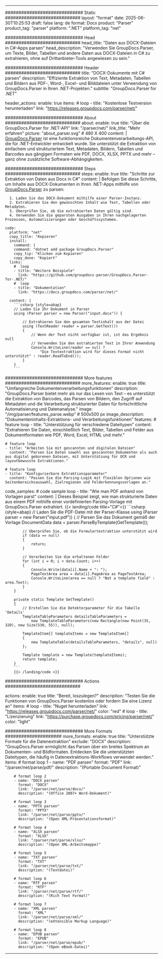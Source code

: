 


---
############################# Static ############################
layout: "format"
date:  2025-06-30T10:25:53
draft: false
lang: de
format: Docx
product: "Parser"
product_tag: "parser"
platform: ".NET"
platform_tag: "net"

############################# Head ############################
head_title: "Daten aus DOCX-Dateien in C#-Apps parsen"
head_description: "Verwenden Sie GroupDocs.Parser, um Texte, Bilder, Tabellen und andere Daten aus DOCX-Dateien in C# zu extrahieren, ohne auf Drittanbieter-Tools angewiesen zu sein."

############################# Header ############################
title: "DOCX-Dokumente mit C# parsen" 
description: "Effiziente Extraktion von Text, Metadaten, Tabellen und Bildern aus PDF-, Word-, Excel- und Bilddateien unter Verwendung von GroupDocs.Parser in Ihren .NET-Projekten."
subtitle: "GroupDocs.Parser for .NET" 

header_actions:
  enable: true
  items:
    #  loop
    - title: "Kostenlose Testversion herunterladen"
      link: "https://releases.groupdocs.com/parser/net/"
      
############################# About ############################
about:
    enable: true
    title: "Über die GroupDocs.Parser for .NET-API"
    link: "/parser/net/"
    link_title: "Mehr erfahren"
    picture: "about_parser.svg" # 480 X 400
    content: |
       [GroupDocs.Parser](/parser/net/) ist eine funktionsreiche Dokumentenverarbeitungs-API, die für .NET-Entwickler entwickelt wurde. Sie unterstützt die Extraktion von einfachem und strukturiertem Text, Metadaten, Bildern, Tabellen und Barcodes aus gängigen Formaten wie PDF, DOCX, XLSX, PPTX und mehr – ganz ohne zusätzliche Software-Abhängigkeiten.

############################# Steps ############################
steps:
    enable: true
    title: "Schritte zur Extraktion von Daten aus Docx in C#"
    content: |
      Befolgen Sie diese Schritte, um Inhalte aus DOCX-Dokumenten in Ihren .NET-Apps mithilfe von [GroupDocs.Parser](/parser/net/) zu parsen:
      
      1. Laden Sie das DOCX-Dokument mithilfe einer Parser-Instanz.
      2. Extrahieren Sie den gewünschten Inhalt wie Text, Tabellen oder Metadaten.
      3. Überprüfen Sie, ob die extrahierten Daten gültig sind.
      4. Verwenden Sie die geparsten Ausgaben in Ihren nachgelagerten Prozessen, Automatisierungen oder Geschäftssystemen.
   
    code:
      platform: "net"
      copy_title: "Kopieren"
      install:
        command: |
        command: "dotnet add package GroupDocs.Parser"
        copy_tip: "Klicken zum Kopieren"
        copy_done: "Kopiert"
      links:
        #  loop
        - title: "Weitere Beispiele"
          link: "https://github.com/groupdocs-parser/GroupDocs.Parser-for-.NET/"
        #  loop
        - title: "Dokumentation"
          link: "https://docs.groupdocs.com/parser/net/"
          
      content: |
        ```csharp {style=abap}
        // Laden Sie Ihr Dokument in Parser
        using (Parser parser = new Parser("input.docx")) {

            // Extrahieren Sie den gesamten Textinhalt aus der Datei
            using (TextReader reader = parser.GetText()) 
            {
                // Wenn der Text nicht verfügbar ist, ist das Ergebnis null
                // Verwenden Sie den extrahierten Text in Ihrer Anwendung
                Console.WriteLine(reader == null ? 
                    "Die Textextraktion wird für dieses Format nicht unterstützt" : reader.ReadToEnd());
            }
        }
        ```  

############################# More features ############################
more_features:
  enable: true
  title: "Umfangreiche Dokumentenverarbeitungsfunktionen"
  description: "GroupDocs.Parser bietet mehr als nur das Lesen von Text – es unterstützt die Extraktion von Barcodes, das Parsen von Bildern, den Zugriff auf Metadaten und die Verarbeitung strukturierter Daten für fortschrittliche Automatisierung und Datenanalyse."
  image: "/img/parser/features_parse.webp" # 500x500 px
  image_description: "Dokumenteninhalts-Extraktions- und Verarbeitungsfunktionen"
  features:
    # feature loop
    - title: "Unterstützung für verschiedene Dateitypen"
      content: "Extrahieren Sie Daten, einschließlich Text, Bilder, Tabellen und Felder aus Dokumentformaten wie PDF, Word, Excel, HTML und mehr."

    # feature loop
    - title: "Arbeiten Sie mit gescannten und digitalen Dateien"
      content: "Parsen Sie Daten sowohl aus gescannten Dokumenten als auch aus digital geborenen Dateien, mit Unterstützung für OCR und layoutbewusste Extraktionen."

    # feature loop
    - title: "Konfigurierbare Extraktionsparameter"
      content: "Passen Sie die Parsing-Logik mit flexiblen Optionen wie Seitenbereichsauswahl, Zielregionen und Felderkennungsvorlagen an."
      
  code_samples:
    # code sample loop
    - title: "Wie man PDF anhand von Vorlagen parst"
      content: |
        Dieses Beispiel zeigt, wie man strukturierte Daten aus einem PDF mithilfe einer vordefinierten Parsing-Vorlage mit GroupDocs.Parser extrahiert.
        {{< landing/code title="C#">}}
        ```csharp {style=abap}
        //  Laden Sie die PDF-Datei mit der Parser-Klasse
        using (Parser parser = new Parser("input.pdf"))
        {
            // Parsen Sie das Dokument gemäß der Vorlage
            DocumentData data = parser.ParseByTemplate(GetTemplate());

            // Überprüfen Sie, ob die Formulartextraktion unterstützt wird
            if (data == null)
            {
                return;
            }

            // Verarbeiten Sie die erhaltenen Felder
            for (int i = 0; i < data.Count; i++)
            {
                Console.Write(data[i].Name + ": ");
                PageTextArea area = data[i].PageArea as PageTextArea;
                Console.WriteLine(area == null ? "Not a template field" : area.Text);
            }
        }

        private static Template GetTemplate()
        {
            // Erstellen Sie die Detektorparameter für die Tabelle 'Details'
            TemplateTableParameters detailsTableParameters = 
                new TemplateTableParameters(new Rectangle(new Point(35, 320), new Size(530, 55)), null);

            TemplateItem[] templateItems = new TemplateItem[]
            {
                new TemplateTable(detailsTableParameters, "details", null)
            };

            Template template = new Template(templateItems);
            return template;
        }
        ```
        {{< /landing/code >}}


############################# Actions ############################

actions:
  enable: true
  title: "Bereit, loszulegen?"
  description: "Testen Sie die Funktionen von GroupDocs.Parser kostenlos oder fordern Sie eine Lizenz an"
  items:
    #  loop
    - title: "Nuget herunterladen"
      link: "https://releases.groupdocs.com/parser/net/"
      color: "red"
        #  loop
    - title: "Lizenzierung"
      link: "https://purchase.groupdocs.com/pricing/parser/net/"
      color: "light"


############################# More Formats #####################
more_formats:
    enable: true
    title: "Unterstützte Formate für die Datenextraktion"
    exclude: "DOCX"
    description: "GroupDocs.Parser ermöglicht das Parsen über ein breites Spektrum an Dokumenten- und Bildformaten. Entdecken Sie die unterstützten Dateitypen, die häufig in Datenextraktions-Workflows verwendet werden."
    items: 
        # format loop 1
        - name: "PDF parsen"
          format: "PDF"
          link: "/parser/net/parse/pdf/"
          description: "(Portable Document Format)"
          
        # format loop 2
        - name: "DOCX parsen"
          format: "DOCX"
          link: "/parser/net/parse/docx/"
          description: "(Office 2007+ Word-Dokument)"
          
        # format loop 3
        - name: "PPTX parsen"
          format: "PPTX"
          link: "/parser/net/parse/pptx/"
          description: "(Open XML-Präsentationsformat)"
          
        # format loop 4
        - name: "XLSX parsen"
          format: "XLSX"
          link: "/parser/net/parse/xlsx/"
          description: "(Open XML-Arbeitsmappe)"
          
        # format loop 5
        - name: "TXT parsen"
          format: "TXT"
          link: "/parser/net/parse/txt/"
          description: "(Textdatei)"
          
        # format loop 6
        - name: "RTF parsen"
          format: "RTF"
          link: "/parser/net/parse/rtf/"
          description: "(Rich Text Format)"
          
        # format loop 7
        - name: "XML parsen"
          format: "XML"
          link: "/parser/net/parse/xml/"
          description: "(eXtensible Markup Language)"
          
        # format loop 8
        - name: "EPUB parsen"
          format: "EPUB"
          link: "/parser/net/parse/epub/"
          description: "(Open eBook-Datei)"
         
          

---